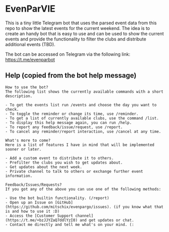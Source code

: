 # EvenParVIE

This is a tiny little Telegram bot that uses the parsed event data from this repo to show the latest
events for the current weekend. The idea is to create an handy bot that is easy to use and can be
used to show the current events and provide the functionality to filter the clubs and distribute
additional events (TBD).

The bot can be accessed on Telegram via the following link: https://t.me/evenparbot

## Help (copied from the bot help message)

```
How to use the bot?
The following list shows the currently available commands with a short description.

- To get the events list run /events and choose the day you want to check.
- To toggle the reminder or change its time, use /reminder.
- To get a list of currently available clubs, use the command /list.
- To display this help message again, you can run /help.
- To report any feedback/issue/request, use /report.
- To cancel any reminder/report interaction, use /cancel at any time.

What's more to come?
Here is a list of features I have in mind that will be implemented sooner or later.

- Add a custom event to distribute it to others.
- Prefilter the clubs you wish to get updates about.
- Get updates about the next week.
- Private channel to talk to others or exchange further event information.

Feedback/Issues/Requests?
If you got any of the above you can use one of the following methods:

- Use the bot builtin functionality. (/report)
- Open up an Issue on [GitHub](https://github.com/mitschix/evenpargo/issues). (if you know what that is and how to use it :D)
- Access the [Customer Support channel](https://t.me/+bzJJYZaQ7ddlYzI0) and get updates or chat.
- Contact me directly and tell me what's on your mind. (:
```
